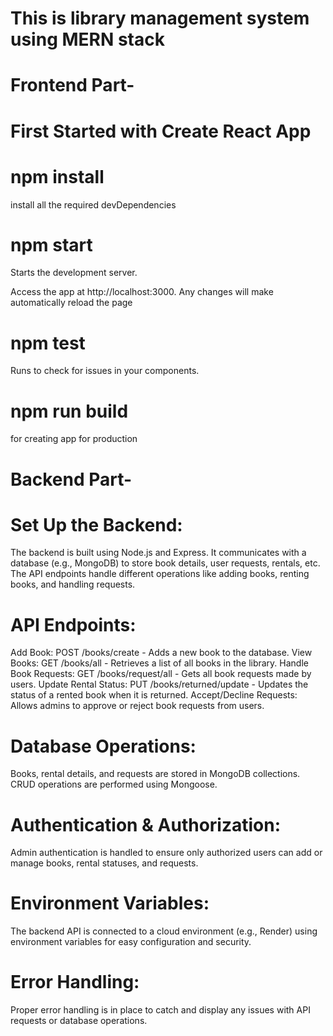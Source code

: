 # This is library management system using MERN stack

# Frontend Part-

# First Started with Create React App

# npm install
install all the required devDependencies

# npm start
Starts the development server.

Access the app at http://localhost:3000.
Any changes will make automatically reload the page

# npm test
Runs to check for issues in your components.

# npm run build
for creating app for production

# Backend Part-

# Set Up the Backend:
The backend is built using Node.js and Express.
It communicates with a database (e.g., MongoDB) to store book details, user requests, rentals, etc.
The API endpoints handle different operations like adding books, renting books, and handling requests.

# API Endpoints:
Add Book: POST /books/create - Adds a new book to the database.
View Books: GET /books/all - Retrieves a list of all books in the library.
Handle Book Requests: GET /books/request/all - Gets all book requests made by users.
Update Rental Status: PUT /books/returned/update - Updates the status of a rented book when it is returned.
Accept/Decline Requests: Allows admins to approve or reject book requests from users.

# Database Operations:
Books, rental details, and requests are stored in MongoDB collections.
CRUD operations are performed using Mongoose.

# Authentication & Authorization:
Admin authentication is handled to ensure only authorized users can add or manage books, rental statuses, and requests.

# Environment Variables:
The backend API is connected to a cloud environment (e.g., Render) using environment variables for easy configuration and security.

# Error Handling:
Proper error handling is in place to catch and display any issues with API requests or database operations.



